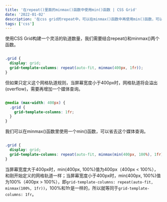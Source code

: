 ```yaml
---
title: '在repeat()里面的minmax()函数中使用min()函数 | CSS Grid'
date: '2022-01-02'
description: '在css grid的repeat中，可以在minmax()函数中再使用min()函数，可以省去一个媒体查询'
tags: ['css']
---
```


使用CSS Grid构建一个灵活的轨道数量，我们需要结合repeat()和minmax()两个函数。

```CSS

.grid {
  display: grid;
  grid-template-columns: repeat(auto-fit, minmax(400px, 1fr));
}

```

但如果只定义这个网格轨道规则，当屏幕宽度小于400px时，网格轨道将会溢出(overflow)，需要再增加一个媒体查询。

```css

@media (max-width: 400px) {
  .grid {
    grid-template-columns: 1fr;
  }
}

```

我们可以在minmax()函数里使用一个min()函数，可以省去这个媒体查询。

```CSS

.grid {
  display: grid;
  grid-template-columns: repeat(auto-fit, minmax(min(400px, 100%), 1fr));
}

```

当屏幕宽度大于400px时，min(400px, 100%)值为400px（400px < 100%），和刚开始定义的网格轨道一样；当屏幕宽度小于400px时，min(400px, 100%)值为100%（400px > 100%），即`grid-template-columns: repeat(auto-fit, minmax(100%, 1fr))`，100%和1fr是一样的，所以就等同于`grid-template-columns: 1fr`。